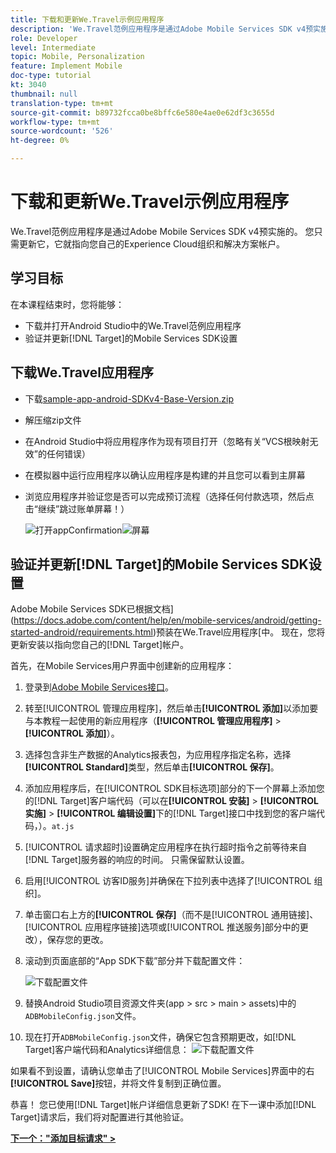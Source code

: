 ```yaml
---
title: 下载和更新We.Travel示例应用程序
description: 'We.Travel范例应用程序是通过Adobe Mobile Services SDK v4预实施的。 您只需更新它，它就指向您自己的Experience Cloud组织和解决方案帐户。   '
role: Developer
level: Intermediate
topic: Mobile, Personalization
feature: Implement Mobile
doc-type: tutorial
kt: 3040
thumbnail: null
translation-type: tm+mt
source-git-commit: b89732fcca0be8bffc6e580e4ae0e62df3c3655d
workflow-type: tm+mt
source-wordcount: '526'
ht-degree: 0%

---
```



# 下载和更新We.Travel示例应用程序

We.Travel范例应用程序是通过Adobe Mobile Services SDK v4预实施的。 您只需更新它，它就指向您自己的Experience Cloud组织和解决方案帐户。

## 学习目标

在本课程结束时，您将能够：

* 下载并打开Android Studio中的We.Travel范例应用程序
* 验证并更新[!DNL Target]的Mobile Services SDK设置

## 下载We.Travel应用程序

* 下载[sample-app-android-SDKv4-Base-Version.zip](assets/sample-app-android-SDKv4-Base-Version.zip)
* 解压缩zip文件
* 在Android Studio中将应用程序作为现有项目打开（忽略有关“VCS根映射无效”的任何错误）
* 在模拟器中运行应用程序以确认应用程序是构建的并且您可以看到主屏幕
* 浏览应用程序并验证您是否可以完成预订流程（选择任何付款选项，然后点击“继续”跳过账单屏幕！）

   ![打开appConfirmation](assets/wetravel_homeScreen.png)![屏幕](assets/wetravel_confirmationScreen.png)

## 验证并更新[!DNL Target]的Mobile Services SDK设置

Adobe Mobile Services SDK已根据文档](https://docs.adobe.com/content/help/en/mobile-services/android/getting-started-android/requirements.html)预装在We.Travel应用程序[中。 现在，您将更新安装以指向您自己的[!DNL Target]帐户。

首先，在Mobile Services用户界面中创建新的应用程序：

1. 登录到[Adobe Mobile Services接口](https://mobilemarketing.adobe.com)。
1. 转至[!UICONTROL 管理应用程序]，然后单击&#x200B;**[!UICONTROL 添加]**&#x200B;以添加要与本教程一起使用的新应用程序（**[!UICONTROL 管理应用程序]** > **[!UICONTROL 添加]**）。
1. 选择包含非生产数据的Analytics报表包，为应用程序指定名称，选择&#x200B;**[!UICONTROL Standard]**&#x200B;类型，然后单击&#x200B;**[!UICONTROL 保存]**。
1. 添加应用程序后，在[!UICONTROL SDK目标选项]部分的下一个屏幕上添加您的[!DNL Target]客户端代码（可以在&#x200B;**[!UICONTROL 安装]** > **[!UICONTROL 实施]** > **[!UICONTROL 编辑设置]**&#x200B;下的[!DNL Target]接口中找到您的客户端代码，）。`at.js`
1. [!UICONTROL 请求超时]设置确定应用程序在执行超时指令之前等待来自[!DNL Target]服务器的响应的时间。 只需保留默认设置。
1. 启用[!UICONTROL 访客ID服务]并确保在下拉列表中选择了[!UICONTROL 组织]。
1. 单击窗口右上方的&#x200B;**[!UICONTROL 保存]**（而不是[!UICONTROL 通用链接]、[!UICONTROL 应用程序链接]选项或[!UICONTROL 推送服务]部分中的更改），保存您的更改。
1. 滚动到页面底部的“App SDK下载”部分并下载配置文件：

   ![下载配置文件](assets/config_file.jpg)

1. 替换Android Studio项目资源文件夹(app > src > main > assets)中的`ADBMobileConfig.json`文件。

1. 现在打开`ADBMobileConfig.json`文件，确保它包含预期更改，如[!DNL Target]客户端代码和Analytics详细信息：
   ![下载配置文件](assets/client_code.jpg)

如果看不到设置，请确认您单击了[!UICONTROL Mobile Services]界面中的右&#x200B;**[!UICONTROL Save]**&#x200B;按钮，并将文件复制到正确位置。

恭喜！ 您已使用[!DNL Target]帐户详细信息更新了SDK! 在下一课中添加[!DNL Target]请求后，我们将对配置进行其他验证。

**[下一个：&quot;添加目标请求&quot; >](add-requests.md)**
